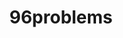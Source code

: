 ---
categories:
- bkk19
description: Want to cover some of the dreams, troubles and opportunities for improvement
  in the 96boards ecosystem from the point of view of a Linaro group engineer.
image:
  featured: 'true'
  path: /assets/images/featured-images/bkk19/BKK19-417.png
session_attendee_num: '24'
session_id: BKK19-417
session_room: Session Room 2 (Lotus 3-4)
session_slot:
  end_time: '2019-04-04 12:55:00'
  start_time: '2019-04-04 12:30:00'
session_speakers:
- speaker_bio: AOSP devboard and Kernel developer
  speaker_company: Linaro Consumer Group
  speaker_image: /assets/images/speakers/bkk19/john-stultz.jpg
  speaker_location: ''
  speaker_name: John Stultz
  speaker_position: Android and Kernel Developer
  speaker_username: john.stultz
session_track: 96Boards
tag: session
tags:
- 96Boards
- Android
- Linux Kernel
- Validation and CI
- Testing
title: 96problems
---